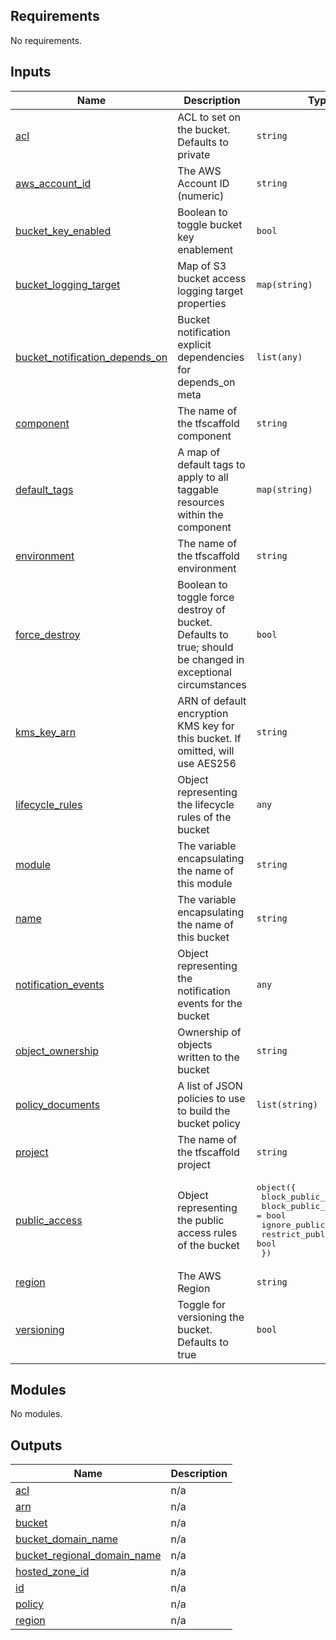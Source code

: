 <!-- BEGIN_TF_DOCS -->
<!-- markdownlint-disable -->
<!-- vale off -->

## Requirements

No requirements.
## Inputs

| Name | Description | Type | Default | Required |
|------|-------------|------|---------|:--------:|
| <a name="input_acl"></a> [acl](#input\_acl) | ACL to set on the bucket. Defaults to private | `string` | `"private"` | no |
| <a name="input_aws_account_id"></a> [aws\_account\_id](#input\_aws\_account\_id) | The AWS Account ID (numeric) | `string` | n/a | yes |
| <a name="input_bucket_key_enabled"></a> [bucket\_key\_enabled](#input\_bucket\_key\_enabled) | Boolean to toggle bucket key enablement | `bool` | `true` | no |
| <a name="input_bucket_logging_target"></a> [bucket\_logging\_target](#input\_bucket\_logging\_target) | Map of S3 bucket access logging target properties | `map(string)` | `{}` | no |
| <a name="input_bucket_notification_depends_on"></a> [bucket\_notification\_depends\_on](#input\_bucket\_notification\_depends\_on) | Bucket notification explicit dependencies for depends\_on meta | `list(any)` | `[]` | no |
| <a name="input_component"></a> [component](#input\_component) | The name of the tfscaffold component | `string` | n/a | yes |
| <a name="input_default_tags"></a> [default\_tags](#input\_default\_tags) | A map of default tags to apply to all taggable resources within the component | `map(string)` | `{}` | no |
| <a name="input_environment"></a> [environment](#input\_environment) | The name of the tfscaffold environment | `string` | n/a | yes |
| <a name="input_force_destroy"></a> [force\_destroy](#input\_force\_destroy) | Boolean to toggle force destroy of bucket. Defaults to true; should be changed in exceptional circumstances | `bool` | `true` | no |
| <a name="input_kms_key_arn"></a> [kms\_key\_arn](#input\_kms\_key\_arn) | ARN of default encryption KMS key for this bucket. If omitted, will use AES256 | `string` | `null` | no |
| <a name="input_lifecycle_rules"></a> [lifecycle\_rules](#input\_lifecycle\_rules) | Object representing the lifecycle rules of the bucket | `any` | `[]` | no |
| <a name="input_module"></a> [module](#input\_module) | The variable encapsulating the name of this module | `string` | `"s3bucket"` | no |
| <a name="input_name"></a> [name](#input\_name) | The variable encapsulating the name of this bucket | `string` | n/a | yes |
| <a name="input_notification_events"></a> [notification\_events](#input\_notification\_events) | Object representing the notification events for the bucket | `any` | `{}` | no |
| <a name="input_object_ownership"></a> [object\_ownership](#input\_object\_ownership) | Ownership of objects written to the bucket | `string` | `"BucketOwnerEnforced"` | no |
| <a name="input_policy_documents"></a> [policy\_documents](#input\_policy\_documents) | A list of JSON policies to use to build the bucket policy | `list(string)` | `[]` | no |
| <a name="input_project"></a> [project](#input\_project) | The name of the tfscaffold project | `string` | n/a | yes |
| <a name="input_public_access"></a> [public\_access](#input\_public\_access) | Object representing the public access rules of the bucket | <pre>object({<br/>    block_public_acls       = bool<br/>    block_public_policy     = bool<br/>    ignore_public_acls      = bool<br/>    restrict_public_buckets = bool<br/>  })</pre> | <pre>{<br/>  "block_public_acls": true,<br/>  "block_public_policy": true,<br/>  "ignore_public_acls": true,<br/>  "restrict_public_buckets": true<br/>}</pre> | no |
| <a name="input_region"></a> [region](#input\_region) | The AWS Region | `string` | n/a | yes |
| <a name="input_versioning"></a> [versioning](#input\_versioning) | Toggle for versioning the bucket. Defaults to true | `bool` | `true` | no |
## Modules

No modules.
## Outputs

| Name | Description |
|------|-------------|
| <a name="output_acl"></a> [acl](#output\_acl) | n/a |
| <a name="output_arn"></a> [arn](#output\_arn) | n/a |
| <a name="output_bucket"></a> [bucket](#output\_bucket) | n/a |
| <a name="output_bucket_domain_name"></a> [bucket\_domain\_name](#output\_bucket\_domain\_name) | n/a |
| <a name="output_bucket_regional_domain_name"></a> [bucket\_regional\_domain\_name](#output\_bucket\_regional\_domain\_name) | n/a |
| <a name="output_hosted_zone_id"></a> [hosted\_zone\_id](#output\_hosted\_zone\_id) | n/a |
| <a name="output_id"></a> [id](#output\_id) | n/a |
| <a name="output_policy"></a> [policy](#output\_policy) | n/a |
| <a name="output_region"></a> [region](#output\_region) | n/a |
<!-- vale on -->
<!-- markdownlint-enable -->
<!-- END_TF_DOCS -->
